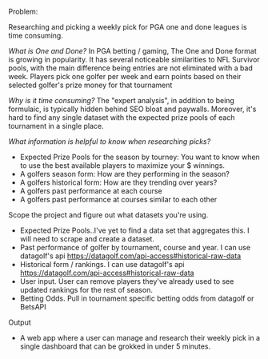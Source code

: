 Problem: 

Researching and picking a weekly pick for PGA one and done leagues is time consuming. 


*What is One and Done?* 
In PGA betting / gaming, The One and Done format is growing in popularity. It has several noticeable similarities to NFL Survivor pools, with the main difference being entries are not eliminated with a bad week. Players pick one golfer per week and earn points based on their selected golfer's prize money for that tournament


*Why is it time consuming?* 
The "expert analysis", in addition to being formulaic, is typically hidden behind SEO bloat and paywalls. Moreover, it's hard to find any single dataset with the expected prize pools of each tournament in a single place.  

*What information is helpful to know when researching picks?* 
 - Expected Prize Pools for the season by tourney: You want to know when to use the best available players to maximize your $ winnings.
 - A golfers season form: How are they performing in the season?
 - A golfers historical form: How are they trending over years? 
 - A golfers past performance at each course
 - A golfers past performance at courses similar to each other



Scope the project and figure out what datasets you're using.
 - Expected Prize Pools..I've yet to find a data set that aggregates this. I will need to scrape and create a dataset.
 - Past performance of golfer by tournament, course and year. I can use datagolf's api https://datagolf.com/api-access#historical-raw-data
 - Historical form / rankings. I can use datagolf's api https://datagolf.com/api-access#historical-raw-data
 - User input. User can remove players they've already used to see updated rankings for the rest of season.
 - Betting Odds. Pull in tournament specific betting odds from datagolf or BetsAPI

   
Output 
- A web app where a user can manage and research their weekly pick in a single dashboard that can be grokked in under 5 minutes. 
